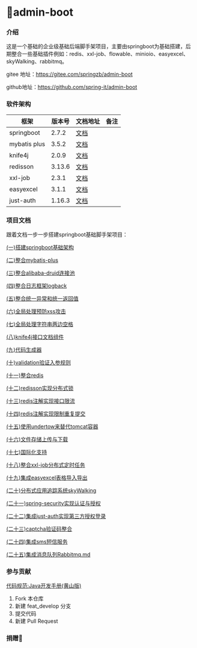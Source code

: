 # 🎉admin-boot

### 介绍
这是一个基础的企业级基础后端脚手架项目，主要由springboot为基础搭建，后期整合一些基础插件例如：redis、xxl-job、flowable、minioio、easyexcel、skyWalking、rabbitmq。

gitee 地址：<https://gitee.com/springzb/admin-boot>

github地址：<https://github.com/spring-it/admin-boot>

### 软件架构
| 框架         | 版本号 | 文档地址                                                     | 备注 |
| ------------ | ------ | ------------------------------------------------------------ | ---- |
| springboot   | 2.7.2  | [文档](https://docs.spring.io/spring-boot/docs/2.7.2/reference/html/) |      |
| mybatis plus | 3.5.2  | [文档](https://baomidou.com/)                                |      |
| knife4j      | 2.0.9  | [文档](https://xiaoym.gitee.io/knife4j/)                     |      |
| redisson     | 3.13.6 | [文档](https://github.com/redisson/redisson)                 |      |
| xxl-job      | 2.3.1  | [文档](https://www.xuxueli.com/xxl-job/)                     |      |
| easyexcel    | 3.1.1  | [文档](https://easyexcel.opensource.alibaba.com/)            |      |
| just-auth    | 1.16.3 | [文档](https://justauth.wiki/guide/)                         |    |



### 项目文档

跟着文档一步一步搭建springboot基础脚手架项目：

[(一)搭建springboot基础架构](/doc/md/(一)搭建springboot基础架构.md "(一)搭建springboot基础架构")

[(二)整合mybatis-plus](/doc/md/(二)整合mybatis-plus.md "(二)整合mybatis-plus")

[(三)整合alibaba-druid连接池](/doc/md/(三)整合alibaba-druid连接池.md "(三)整合alibaba-druid连接池")

[(四)整合日志框架logback](/doc/md/(四)整合日志框架logback.md "(四)整合日志框架logback")

[(五)整合统一异常和统一返回值](/doc/md/(五)整合统一异常和统一返回值.md "(五)整合统一异常和统一返回值")

[(六)全局处理预防xss攻击](/doc/md/(六)全局处理预防xss攻击.md "(六)全局处理预防xss攻击")

[(七)全局处理字符串两边空格](/doc/md/(七)全局处理字符串两边空格.md "(七)全局处理字符串两边空格")

[(八)knife4j接口文档组件](/doc/md/(八)knife4j接口文档组件.md "(八)knife4j接口文档组件")

[(九)代码生成器](/doc/md/(九)代码生成器.md "(九)代码生成器")

[(十)validation验证入参规则](/doc/md/(十)validation验证入参规则.md "(十)validation验证入参规则")

[(十一)整合redis](/doc/md/(十一)整合redis.md "(十)整合redis")

[(十二)redisson实现分布式锁](/doc/md/(十二)redisson实现分布式锁.md "(十二)redisson实现分布式锁")

[(十三)redis注解实现接口限流](/doc/md/(十三)redis注解实现接口限流.md "(十三)redis注解实现接口限流")

[(十四)redis注解实现限制重复提交](/doc/md/(十四)redis注解实现限制重复提交.md "(十四)redis注解实现限制重复提交.md")

[(十五)使用undertow来替代tomcat容器](/doc/md/(十五)使用undertow来替代tomcat容器.md "(十五)使用undertow来替代tomcat容器")

[(十六)文件存储上传与下载](/doc/md/(十六)文件存储上传与下载.md "(十六)文件存储上传与下载")

[(十七)国际化支持](/doc/md/(十七)国际化支持.md "(十七)国际化支持")

[(十八)整合xxl-job分布式定时任务](/doc/md/(十八)整合xxl-job分布式定时任务.md "(十八)整合xxl-job分布式定时任务")

[(十九)集成easyexcel表格导入导出](/doc/md/(十九)集成easyexcel表格导入导出.md "(十九)集成easyexcel表格导入导出")

[(二十)分布式应用追踪系统skyWalking](/doc/md/(二十)分布式应用追踪系统skyWalking.md "(二十)分布式应用追踪系统skyWalking")

[(二十一)spring-security实现认证与授权](/doc/md/(二十一)spring-security实现认证与授权.md "(二十一)spring-security实现认证与授权")

[(二十二)集成just-auth实现第三方授权登录](/doc/md/(二十二)集成just-auth实现第三方授权登录.md "(二十二)集成just-auth实现第三方授权登录")

[(二十三)captcha验证码整合](/doc/md/(二十三)captcha验证码整合.md "(二十三)captcha验证码整合")

[(二十四)集成sms短信服务](/doc/md/(二十四)集成sms短信服务.md "(二十四)集成sms短信服务")

[(二十五)集成消息队列Rabbitmq.md](/doc/md/(二十五)集成消息队列Rabbitmq.md "(二十五)集成消息队列Rabbitmq.md")

### 参与贡献

[代码规范:Java开发手册(黄山版)](/doc/pdf/Java开发手册(黄山版).pdf "代码规范:Java开发手册(黄山版)")

1.  Fork 本仓库
2.  新建 feat_develop 分支
3.  提交代码
4.  新建 Pull Request

### 捐赠🧧

